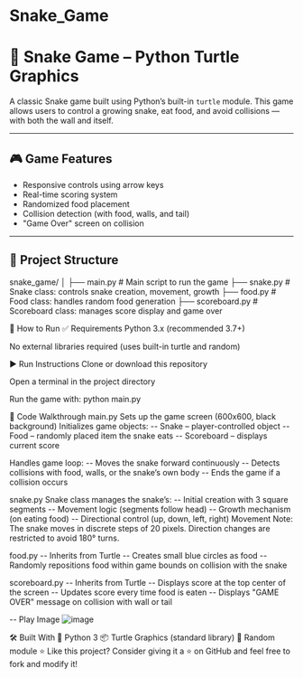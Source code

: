# Snake_Game

# 🐍 Snake Game – Python Turtle Graphics

A classic Snake game built using Python’s built-in `turtle` module. This game allows users to control a growing snake, eat food, and avoid collisions — with both the wall and itself.

---

## 🎮 Game Features

- Responsive controls using arrow keys
- Real-time scoring system
- Randomized food placement
- Collision detection (with food, walls, and tail)
- "Game Over" screen on collision

---

## 📁 Project Structure


snake_game/
│
├── main.py         # Main script to run the game
├── snake.py        # Snake class: controls snake creation, movement, growth
├── food.py         # Food class: handles random food generation
├── scoreboard.py   # Scoreboard class: manages score display and game over


🚀 How to Run
✅ Requirements
Python 3.x (recommended 3.7+)

No external libraries required (uses built-in turtle and random)

▶️ Run Instructions
Clone or download this repository

Open a terminal in the project directory

Run the game with:
python main.py


🧠 Code Walkthrough
main.py
Sets up the game screen (600x600, black background)
Initializes game objects:
-- Snake – player-controlled object
-- Food – randomly placed item the snake eats
-- Scoreboard – displays current score

Handles game loop:
-- Moves the snake forward continuously
-- Detects collisions with food, walls, or the snake’s own body
-- Ends the game if a collision occurs



snake.py
Snake class manages the snake’s:
-- Initial creation with 3 square segments
-- Movement logic (segments follow head)
-- Growth mechanism (on eating food)
-- Directional control (up, down, left, right)
Movement Note: The snake moves in discrete steps of 20 pixels. Direction changes are restricted to avoid 180° turns.



food.py
-- Inherits from Turtle
-- Creates small blue circles as food
-- Randomly repositions food within game bounds on collision with the snake


scoreboard.py
-- Inherits from Turtle
-- Displays score at the top center of the screen
-- Updates score every time food is eaten
-- Displays "GAME OVER" message on collision with wall or tail

-- Play Image
![image](https://github.com/user-attachments/assets/1a35f369-f29e-4bda-8cc1-9245c0b49c58)

🛠️ Built With
🐍 Python 3
📦 Turtle Graphics (standard library)
🎲 Random module
⭐️ Like this project?
Consider giving it a ⭐ on GitHub and feel free to fork and modify it!
